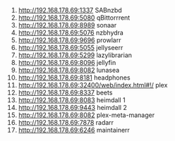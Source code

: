  
1. http://192.168.178.69:1337 SABnzbd
2. http://192.168.178.69:5080 qBittorrrent
3. http://192.168.178.69:8989 sonaar
4. http://192.168.178.69:5076 nzbhydra
5. http://192.168.178.69:9696 prowlarr
6. http://192.168.178.69:5055 jellyseerr
7. http://192.168.178.69:5299 lazylibrarian
8. http://192.168.178.69:8096 jellyfin
9. http://192.168.178.69:8082 lunasea
10. http://192.168.178.69:8181 headphones
11. http://192.168.178.69:32400/web/index.html#!/ plex
12. http://192.168.178.69:8337 beets
13. http://192.168.178.69:8083 heimdall 1
14. http://192.168.178.69:9443 heimdall 2
15. http://192.168.178.69:8082 plex-meta-manager
16. http://192.168.178.69:7878 radarr
17. http://192.168.178.69:6246 maintainerr